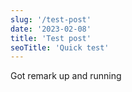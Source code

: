 ```yaml
---
slug: '/test-post'
date: '2023-02-08'
title: 'Test post'
seoTitle: 'Quick test'
---
```


Got remark up and running
